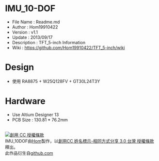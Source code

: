﻿IMU_10-DOF
========
* File Name   : Readme.md
* Author      : Hom19910422
* Version     : v1.1
* Update      : 2013/09/17
* Description : TFT_5-inch Information
* Wiki        : https://github.com/Hom19910422/TFT_5-inch/wiki

Design
========
* 使用 RA8875 + W25Q128FV + GT30L24T3Y

Hardware
========
* Use Altium Designer 13
* PCB Size : 130.81 * 76.2mm
  
  
<br>  
<a rel="license" href="http://creativecommons.org/licenses/by-sa/3.0/tw/deed.zh_TW"><img alt="創用 CC 授權條款" style="border-width:0" src="http://i.creativecommons.org/l/by-sa/3.0/tw/88x31.png" /></a><br /><span xmlns:dct="http://purl.org/dc/terms/" property="dct:title">IMU_10DOF</span>由<a xmlns:cc="http://creativecommons.org/ns#" href="https://plus.google.com/u/0/112822505513154783828/posts" property="cc:attributionName" rel="cc:attributionURL">Hom</a>製作，以<a rel="license" href="http://creativecommons.org/licenses/by-sa/3.0/tw/deed.zh_TW">創用CC 姓名標示-相同方式分享 3.0 台灣 授權條款</a>釋出。<br />此作品衍生自<a xmlns:dct="http://purl.org/dc/terms/" href="https://github.com/Hom19910422" rel="dct:source">github.com</a>